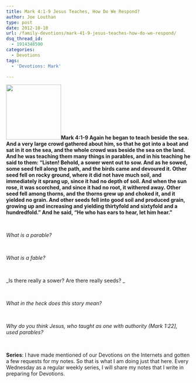 ```yaml
---
title: Mark 4:1-9 Jesus Teaches, How Do We Respond?
author: Joe Louthan
type: post
date: 2012-10-10
url: /family-devotions/mark-41-9-jesus-teaches-how-do-we-respond/
dsq_thread_id:
  - 1914348590
categories:
  - Devotions
tags:
  - 'Devotions: Mark'

---
```

**[<img class="alignright size-thumbnail wp-image-742" title="sowing_seeds" alt="" src="https://i0.wp.com/theologic.us/wp-content/uploads/2012/09/sowing_seeds.jpg?resize=150%2C150" width="150" height="150" srcset="https://i0.wp.com/theologic.us/wp-content/uploads/2012/09/sowing_seeds.jpg?resize=150%2C150 150w, https://i0.wp.com/theologic.us/wp-content/uploads/2012/09/sowing_seeds.jpg?zoom=2&resize=150%2C150 300w" sizes="(max-width: 150px) 100vw, 150px" data-recalc-dims="1" />][1]Mark 4:1-9 Again he began to teach beside the sea. And a very large crowd gathered about him, so that he got into a boat and sat in it on the sea, and the whole crowd was beside the sea on the land. And he was teaching them many things in parables, and in his teaching he said to them: “Listen! Behold, a sower went out to sow. And as he sowed, some seed fell along the path, and the birds came and devoured it. Other seed fell on rocky ground, where it did not have much soil, and immediately it sprang up, since it had no depth of soil. And when the sun rose, it was scorched, and since it had no root, it withered away. Other seed fell among thorns, and the thorns grew up and choked it, and it yielded no grain. And other seeds fell into good soil and produced grain, growing up and increasing and yielding thirtyfold and sixtyfold and a hundredfold.” And he said, “He who has ears to hear, let him hear.”**

&nbsp;

_What is a parable?_

&nbsp;

_What is a fable?_

&nbsp;

_Is there really a sower? Are there really seeds? _

&nbsp;

_What in the heck does this story mean?_

&nbsp;

_Why do you think Jesus, who taught as one with authority (Mark 1:22], used parables?_

&nbsp;

**Series**: I have made mentioned of our Devotions on the Internets and gotten a few requests for my notes. So that is what I am doing just that here. Every Wednesday as a regular weekly series, I will share my notes that I write in preparing for Devotions.

 [1]: https://i0.wp.com/theologic.us/wp-content/uploads/2012/09/sowing_seeds.jpg